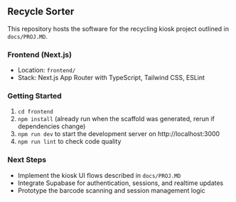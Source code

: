 ## Recycle Sorter

This repository hosts the software for the recycling kiosk project outlined in `docs/PROJ.MD`.

### Frontend (Next.js)
- Location: `frontend/`
- Stack: Next.js App Router with TypeScript, Tailwind CSS, ESLint

### Getting Started
1. `cd frontend`
2. `npm install` (already run when the scaffold was generated, rerun if dependencies change)
3. `npm run dev` to start the development server on http://localhost:3000
4. `npm run lint` to check code quality

### Next Steps
- Implement the kiosk UI flows described in `docs/PROJ.MD`
- Integrate Supabase for authentication, sessions, and realtime updates
- Prototype the barcode scanning and session management logic

